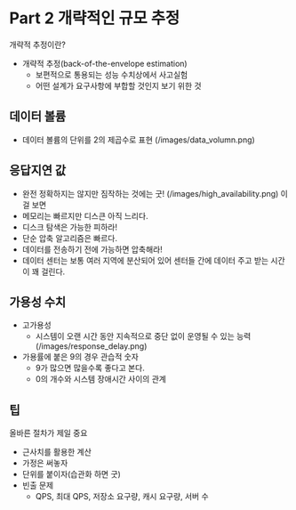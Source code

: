 # Part 2 개략적인 규모 추정
개략적 추정이란?
- 개략적 추정(back-of-the-envelope estimation)
    - 보편적으로 통용되는 성능 수치상에서 사고실험
    - 어떤 설계가 요구사항에 부합할 것인지 보기 위한 것


## 데이터 볼륨
- 데이터 볼륨의 단위를 2의 제곱수로 표현
(/images/data_volumn.png)


## 응답지연 값
- 완전 정확하지는 않지만 짐작하는 것에는 굿!
(/images/high_availability.png)
이걸 보면  
- 메모리는 빠르지만 디스큰 아직 느리다.
- 디스크 탐색은 가능한 피하라!
- 단순 압축 알고리즘은 빠르다.
- 데이터를 전송하기 전에 가능하면 압축해라!
- 데이터 센터는 보통 여러 지역에 분산되어 있어 센터들 간에 데이터 주고 받는 시간이 꽤 걸린다.


## 가용성 수치
- 고가용성
    - 시스템이 오랜 시간 동안 지속적으로 중단 없이 운영될 수 있는 능력
(/images/response_delay.png)
- 가용률에 붙은 9의 경우 관습적 숫자
    - 9가 많으면 많을수록 좋다고 본다.
    - 0의 개수와 시스템 장애시간 사이의 관계


## 팁
올바른 절차가 제일 중요
- 근사치를 활용한 계산
- 가정은 써놓자
- 단위를 붙이자(습관화 하면 굿)
- 빈출 문제
    - QPS, 최대 QPS, 저장소 요구량, 캐시 요구량, 서버 수

